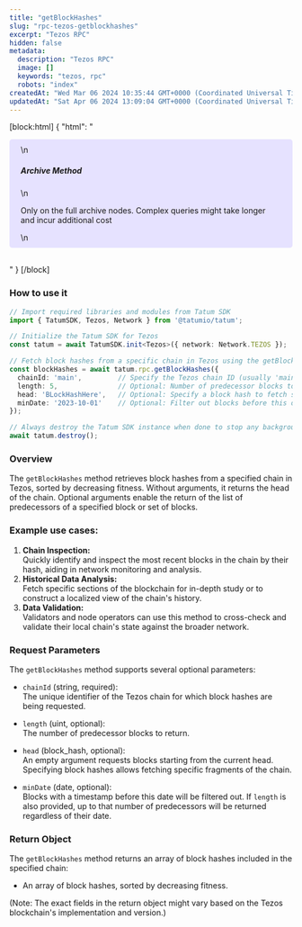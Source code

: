 ```yaml
---
title: "getBlockHashes"
slug: "rpc-tezos-getblockhashes"
excerpt: "Tezos RPC"
hidden: false
metadata: 
  description: "Tezos RPC"
  image: []
  keywords: "tezos, rpc"
  robots: "index"
createdAt: "Wed Mar 06 2024 10:35:44 GMT+0000 (Coordinated Universal Time)"
updatedAt: "Sat Apr 06 2024 13:09:04 GMT+0000 (Coordinated Universal Time)"
---
```

[block:html]
{
  "html": "<div style="padding: 10px 20px; border-radius: 5px; background-color: #e6e2ff; margin: 0 0 30px 0;">\n  <h5>Archive Method</h5>\n  <p>Only on the full archive nodes. Complex queries might take longer and incur additional cost</p>\n</div>"
}
[/block]


### How to use it

```typescript
// Import required libraries and modules from Tatum SDK
import { TatumSDK, Tezos, Network } from '@tatumio/tatum';

// Initialize the Tatum SDK for Tezos
const tatum = await TatumSDK.init<Tezos>({ network: Network.TEZOS });

// Fetch block hashes from a specific chain in Tezos using the getBlockHashes method
const blockHashes = await tatum.rpc.getBlockHashes({
  chainId: 'main',         // Specify the Tezos chain ID (usually 'main' for mainnet)
  length: 5,               // Optional: Number of predecessor blocks to return
  head: 'BLockHashHere',   // Optional: Specify a block hash to fetch specific fragments of the chain
  minDate: '2023-10-01'    // Optional: Filter out blocks before this date
});

// Always destroy the Tatum SDK instance when done to stop any background processes
await tatum.destroy();
```

### Overview

The `getBlockHashes` method retrieves block hashes from a specified chain in Tezos, sorted by decreasing fitness. Without arguments, it returns the head of the chain. Optional arguments enable the return of the list of predecessors of a specified block or set of blocks.

### Example use cases:

1. **Chain Inspection:**  
   Quickly identify and inspect the most recent blocks in the chain by their hash, aiding in network monitoring and analysis.
2. **Historical Data Analysis:**  
   Fetch specific sections of the blockchain for in-depth study or to construct a localized view of the chain's history.
3. **Data Validation:**  
   Validators and node operators can use this method to cross-check and validate their local chain's state against the broader network.

### Request Parameters

The `getBlockHashes` method supports several optional parameters:

- `chainId` (string, required):  
  The unique identifier of the Tezos chain for which block hashes are being requested.

- `length` (uint, optional):  
  The number of predecessor blocks to return.

- `head` (block_hash, optional):  
  An empty argument requests blocks starting from the current head. Specifying block hashes allows fetching specific fragments of the chain.

- `minDate` (date, optional):  
  Blocks with a timestamp before this date will be filtered out. If `length` is also provided, up to that number of predecessors will be returned regardless of their date.

### Return Object

The `getBlockHashes` method returns an array of block hashes included in the specified chain:

- An array of block hashes, sorted by decreasing fitness.

(Note: The exact fields in the return object might vary based on the Tezos blockchain's implementation and version.)
